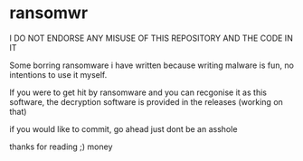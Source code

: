 # ransomwr
I DO NOT ENDORSE ANY MISUSE OF THIS REPOSITORY AND THE CODE IN IT

Some borring ransomware i have written because writing malware is fun, no intentions to use it myself.

If you were to get hit by ransomware and you can recgonise it as this software, the decryption software is provided in the releases (working on that)

if you would like to commit, go ahead just dont be an asshole

thanks for reading
;)
money